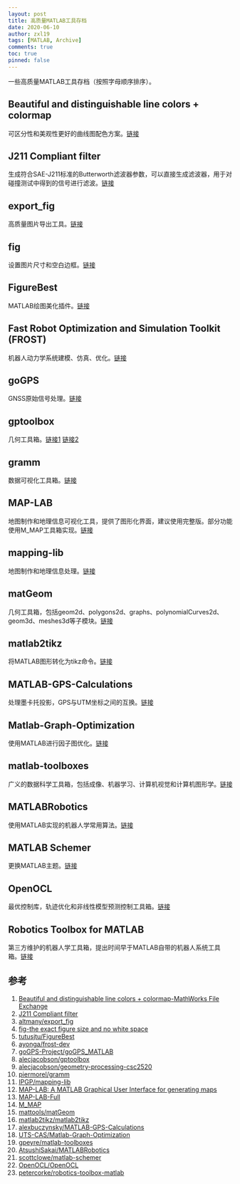 ```yaml
---
layout: post
title: 高质量MATLAB工具存档
date: 2020-06-10
author: zxl19
tags: [MATLAB, Archive]
comments: true
toc: true
pinned: false
---
```


一些高质量MATLAB工具存档（按照字母顺序排序）。

<!-- more -->

## Beautiful and distinguishable line colors + colormap

可区分性和美观性更好的曲线图配色方案。[链接](https://www.mathworks.com/matlabcentral/fileexchange/42673-beautiful-and-distinguishable-line-colors-colormap)

## J211 Compliant filter

生成符合SAE-J211标准的Butterworth滤波器参数，可以直接生成滤波器，用于对碰撞测试中得到的信号进行滤波。[链接](https://www.mathworks.com/matlabcentral/fileexchange/61852-j211-compliant-filter)

## export_fig

高质量图片导出工具。[链接](https://github.com/altmany/export_fig)

## fig

设置图片尺寸和空白边框。[链接](https://www.mathworks.com/matlabcentral/fileexchange/30736-fig-the-exact-figure-size-and-no-white-space)

## FigureBest

MATLAB绘图美化插件。[链接](https://github.com/tutusjtu/FigureBest)

## Fast Robot Optimization and Simulation Toolkit (FROST)

机器人动力学系统建模、仿真、优化。[链接](http://ayonga.github.io/frost-dev/)

## goGPS

GNSS原始信号处理。[链接](https://gogps-project.github.io)

## gptoolbox

几何工具箱。[链接1](https://github.com/alecjacobson/gptoolbox) [链接2](https://github.com/alecjacobson/geometry-processing-csc2520)

## gramm

数据可视化工具箱。[链接](https://github.com/piermorel/gramm)

## MAP-LAB

地图制作和地理信息可视化工具，提供了图形化界面，建议使用完整版。部分功能使用M_MAP工具箱实现。[链接](https://www.mathworks.com/matlabcentral/fileexchange/46167-map-lab-a-matlab-graphical-user-interface-for-generating-maps)

## mapping-lib

地图制作和地理信息处理。[链接](https://github.com/IPGP/mapping-lib)

## matGeom

几何工具箱，包括geom2d、polygons2d、graphs、polynomialCurves2d、geom3d、meshes3d等子模块。[链接](https://github.com/mattools/matGeom)

## matlab2tikz

将MATLAB图形转化为tikz命令。[链接](https://github.com/matlab2tikz/matlab2tikz)

## MATLAB-GPS-Calculations

处理墨卡托投影，GPS与UTM坐标之间的互换。[链接](https://github.com/alexbuczynsky/MATLAB-GPS-Calculations)

## Matlab-Graph-Optimization

使用MATLAB进行因子图优化。[链接](https://github.com/UTS-CAS/Matlab-Graph-Optimization)

## matlab-toolboxes

广义的数据科学工具箱，包括成像、机器学习、计算机视觉和计算机图形学。[链接](https://github.com/gpeyre/matlab-toolboxes)

## MATLABRobotics

使用MATLAB实现的机器人学常用算法。[链接](https://github.com/AtsushiSakai/MATLABRobotics)

## MATLAB Schemer

更换MATLAB主题。[链接](https://github.com/scottclowe/matlab-schemer)

## OpenOCL

最优控制库，轨迹优化和非线性模型预测控制工具箱。[链接](https://openocl.github.io)

## Robotics Toolbox for MATLAB

第三方维护的机器人学工具箱，提出时间早于MATLAB自带的机器人系统工具箱。[链接](https://github.com/petercorke/robotics-toolbox-matlab)

## 参考

1. [Beautiful and distinguishable line colors + colormap-MathWorks File Exchange](https://www.mathworks.com/matlabcentral/fileexchange/42673-beautiful-and-distinguishable-line-colors-colormap)
2. [J211 Compliant filter](https://www.mathworks.com/matlabcentral/fileexchange/61852-j211-compliant-filter)
3. [altmany/export_fig](https://github.com/altmany/export_fig)
4. [fig-the exact figure size and no white space](https://www.mathworks.com/matlabcentral/fileexchange/30736-fig-the-exact-figure-size-and-no-white-space)
5. [tutusjtu/FigureBest](https://github.com/tutusjtu/FigureBest)
6. [ayonga/frost-dev](https://github.com/ayonga/frost-dev)
7. [goGPS-Project/goGPS_MATLAB](https://github.com/goGPS-Project/goGPS_MATLAB)
8. [alecjacobson/gptoolbox](https://github.com/alecjacobson/gptoolbox)
9. [alecjacobson/geometry-processing-csc2520](https://github.com/alecjacobson/geometry-processing-csc2520)
10. [piermorel/gramm](https://github.com/piermorel/gramm)
11. [IPGP/mapping-lib](https://github.com/IPGP/mapping-lib)
12. [MAP-LAB: A MATLAB Graphical User Interface for generating maps](https://www.mathworks.com/matlabcentral/fileexchange/46167-map-lab-a-matlab-graphical-user-interface-for-generating-maps)
13. [MAP-LAB-Full](http://www.dimitriospiretzidis.com/maplab_home.html)
14. [M_MAP](https://www.eoas.ubc.ca/~rich/map.html)
15. [mattools/matGeom](https://github.com/mattools/matGeom)
16. [matlab2tikz/matlab2tikz](https://github.com/matlab2tikz/matlab2tikz)
17. [alexbuczynsky/MATLAB-GPS-Calculations](https://github.com/alexbuczynsky/MATLAB-GPS-Calculations)
18. [UTS-CAS/Matlab-Graph-Optimization](https://github.com/UTS-CAS/Matlab-Graph-Optimization)
19. [gpeyre/matlab-toolboxes](https://github.com/gpeyre/matlab-toolboxes)
20. [AtsushiSakai/MATLABRobotics](https://github.com/AtsushiSakai/MATLABRobotics)
21. [scottclowe/matlab-schemer](https://github.com/scottclowe/matlab-schemer)
22. [OpenOCL/OpenOCL](https://github.com/OpenOCL/OpenOCL)
23. [petercorke/robotics-toolbox-matlab](https://github.com/petercorke/robotics-toolbox-matlab)
